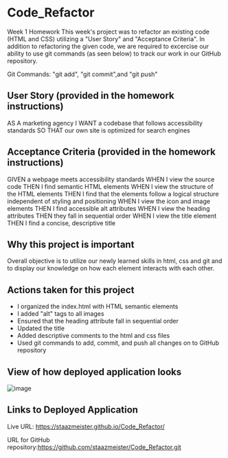 # Code_Refactor
Week 1 Homework
This week's project was to refactor an existing code (HTML and CSS) utilizing a "User Story" and "Acceptance Criteria". In addition to refactoring the given code, we are required to excercise our ability to use git commands (as seen below) to track our work in our GitHub repository. 

Git Commands:
"git add", "git commit",and "git push" 

## User Story (provided in the homework instructions)
AS A marketing agency
I WANT a codebase that follows accessibility standards
SO THAT our own site is optimized for search engines

## Acceptance Criteria (provided in the homework instructions)
GIVEN a webpage meets accessibility standards
WHEN I view the source code
THEN I find semantic HTML elements
WHEN I view the structure of the HTML elements
THEN I find that the elements follow a logical structure independent of styling and positioning
WHEN I view the icon and image elements
THEN I find accessible alt attributes
WHEN I view the heading attributes
THEN they fall in sequential order
WHEN I view the title element
THEN I find a concise, descriptive title

## Why this project is important
Overall objective is to utilize our newly learned skills in html, css and git and to display our knowledge on how each element interacts with each other.

## Actions taken for this project
- I organized the index.html with HTML semantic elements
- I added "alt" tags to all images
- Ensured that the heading attribute fall in sequential order
- Updated the title
- Added descriptive comments to the html and css files
- Used git commands to add, commit, and push all changes on to GitHub repository

## View of how deployed application looks

![image](https://user-images.githubusercontent.com/94095220/145525765-cf6019a5-361d-4792-b1c5-8288b31d1c6b.png)

## Links to Deployed Application
Live URL: https://staazmeister.github.io/Code_Refactor/

URL for GitHub repository:https://github.com/staazmeister/Code_Refactor.git
